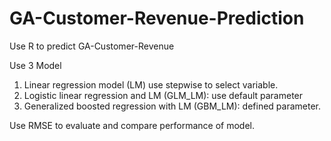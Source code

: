 # GA-Customer-Revenue-Prediction

Use R to predict GA-Customer-Revenue

Use 3 Model
1. Linear regression model (LM) use stepwise to select variable.
2. Logistic linear regression and LM (GLM_LM): use default parameter
3. Generalized boosted regression with LM (GBM_LM): defined parameter.

Use RMSE to evaluate and compare performance of model.
